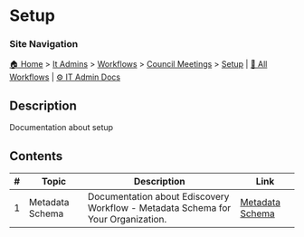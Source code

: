 <!-- description: Documentation about setup -->

# Setup

### Site Navigation
[🏠 Home](../../../../README.md) > [It Admins](../../../README.md) > [Workflows](../../README.md) > [Council Meetings](../README.md) > [Setup](README.md) | [📂 All Workflows](../../../../users/users.md) | [⚙ IT Admin Docs](../../../../it-admins/README.md)

## Description
Documentation about setup

## Contents

| **#** | **Topic** | **Description** | **Link** |
|---|---|---|---|
| 1 | Metadata Schema | Documentation about Ediscovery Workflow - Metadata Schema for Your Organization. | [Metadata Schema](metadata-schema.md) |